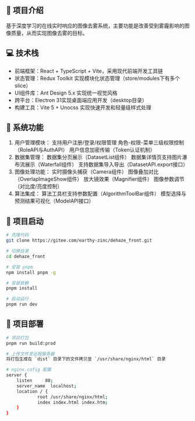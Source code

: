 ## 📢 项目介绍

基于深度学习的在线实时响应的图像去雾系统，主要功能是改善受到雾霾影响的图像质量，从⽽实现图像去雾的⽬标。

## 💻 技术栈

* 前端框架：React + TypeScript + Vite，采用现代前端开发工具链
* 状态管理：Redux Toolkit 实现模块化状态管理（store/modules下有多个slice）
* UI组件库：Ant Design 5.x 实现统一视觉风格
* 跨平台：Electron 31实现桌面端应用开发（desktop目录）
* 构建工具：Vite 5 + Unocss 实现快速开发和轻量级样式处理

## 🛞 系统功能

1. 用户管理模块：
   支持用户注册/登录/权限管理
   角色-权限-菜单三级权限控制（RoleAPI与AuthAPI）
   用户信息加密传输（Token认证机制）
2. 数据集管理：
   数据集分页展示（DatasetList组件）
   数据集详情页支持图片瀑布流展示（Waterfall组件）
   支持数据集导入导出（DatasetAPI.export接口）
3. 图像处理功能：
   实时摄像头捕获（Camera组件）
   图像叠加对比（OverlapImageShow组件）
   放大镜效果（Magnifier组件）
   图像参数调节（对比度/亮度控制）
4. 算法集成：
   算法工具栏支持参数配置（AlgorithmToolBar组件）
   模型选择与预测结果可视化（ModelAPI接口）

## 🚀 项目启动

```bash
# 克隆代码
git clone https://gitee.com/earthy-zinc/dehaze_front.git

# 切换目录
cd dehaze_front

# 安装 pnpm
npm install pnpm -g

# 安装依赖
pnpm install

# 启动运行
pnpm run dev
```

## 🌺 项目部署

```bash
# 项目打包
pnpm run build:prod

# 上传文件至远程服务器
将打包生成在 `dist` 目录下的文件拷贝至 `/usr/share/nginx/html` 目录

# nginx.cofig 配置
server {
	listen     80;
	server_name  localhost;
	location / {
			root /usr/share/nginx/html;
			index index.html index.htm;
	}
}
```
